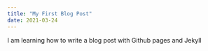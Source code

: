 ```yaml
---
title: "My First Blog Post"
date: 2021-03-24
---
```


I am learning how to write a blog post with Github pages and Jekyll
